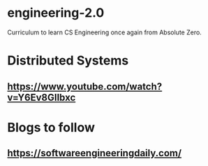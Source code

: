 # engineering-2.0
Curriculum to learn CS Engineering once again from Absolute Zero.

# Distributed Systems
## https://www.youtube.com/watch?v=Y6Ev8GIlbxc

# Blogs to follow
## https://softwareengineeringdaily.com/
